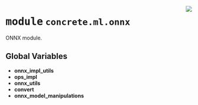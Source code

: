 <!-- markdownlint-disable -->

<a href="https://github.com/zama-ai/concrete-ml-internal/tree/main/src/concrete/ml/onnx/__init__.py#L0"><img align="right" style="float:right;" src="https://img.shields.io/badge/-source-cccccc?style=flat-square"></a>

# <kbd>module</kbd> `concrete.ml.onnx`

ONNX module.

## **Global Variables**

- **onnx_impl_utils**
- **ops_impl**
- **onnx_utils**
- **convert**
- **onnx_model_manipulations**
